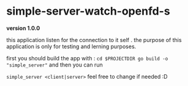 # simple-server-watch-openfd-s

**version 1.0.0**

this application listen for the connection to it self .
the purpose of this application is only for testing and lerning purposes.

first you should build the app with :
 `
 cd $PROJECTDIR
 go build -o "simple_server"
 `
 and then you can run

 `
 simple_server <client|server>
 `
feel free to change if needed :D
